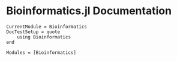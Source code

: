 # Bioinformatics.jl Documentation

```@meta
CurrentModule = Bioinformatics
DocTestSetup = quote
    using Bioinformatics
end
```

```@autodocs
Modules = [Bioinformatics]
```
